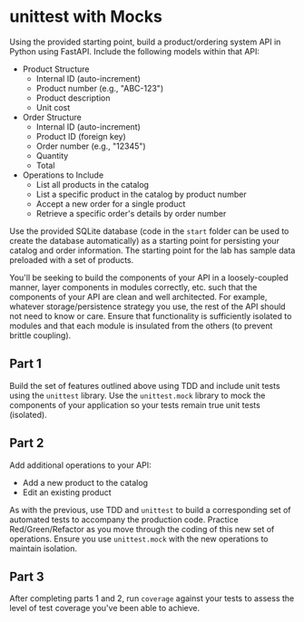 # unittest with Mocks

Using the provided starting point, build a product/ordering system API in Python using FastAPI. Include the following models within that API:

* Product Structure
    - Internal ID (auto-increment)
    - Product number (e.g., "ABC-123")
    - Product description
    - Unit cost
* Order Structure
    - Internal ID (auto-increment)
    - Product ID (foreign key)
    - Order number (e.g., "12345")
    - Quantity
    - Total
* Operations to Include
    - List all products in the catalog
    - List a specific product in the catalog by product number
    - Accept a new order for a single product
    - Retrieve a specific order's details by order number

Use the provided SQLite database (code in the `start` folder can be used to create the database automatically) as a starting point for persisting your catalog and order information. The starting point for the lab has sample data preloaded with a set of products.

You'll be seeking to build the components of your API in a loosely-coupled manner, layer components in modules correctly, etc. such that the components of your API are clean and well architected. For example, whatever storage/persistence strategy you use, the rest of the API should not need to know or care. Ensure that functionality is sufficiently isolated to modules and that each module is insulated from the others (to prevent brittle coupling).

## Part 1

Build the set of features outlined above using TDD and include unit tests using the `unittest` library. Use the `unittest.mock` library to mock the components of your application so your tests remain true unit tests (isolated).

## Part 2

Add additional operations to your API:

* Add a new product to the catalog
* Edit an existing product

As with the previous, use TDD and `unittest` to build a corresponding set of automated tests to accompany the production code. Practice Red/Green/Refactor as you move through the coding of this new set of operations. Ensure you use `unittest.mock` with the new operations to maintain isolation.

## Part 3

After completing parts 1 and 2, run `coverage` against your tests to assess the level of test coverage you've been able to achieve.
